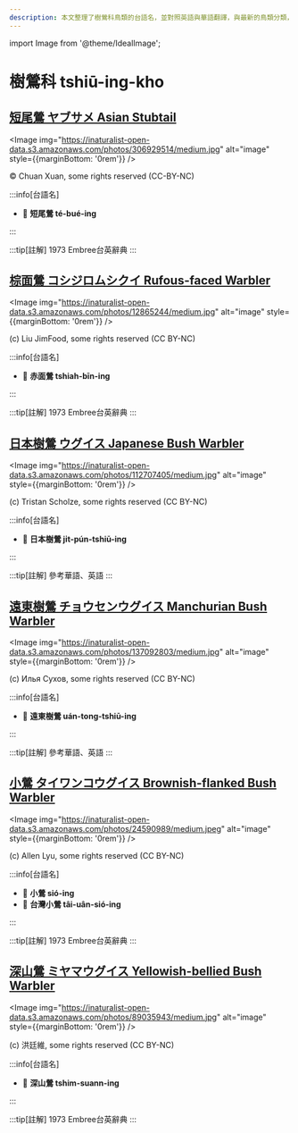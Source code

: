 ```yaml
---
description: 本文整理了樹鶯科鳥類的台語名，並對照英語與華語翻譯，與最新的鳥類分類，期待能夠供未來的台語鳥類圖鑑當作參考
---
```


import Image from '@theme/IdealImage';

# 樹鶯科 tshiū-ing-kho

## [短尾鶯 ヤブサメ Asian Stubtail](https://ebird.org/species/asistu1)

<Image img="https://inaturalist-open-data.s3.amazonaws.com/photos/306929514/medium.jpg" alt="image" style={{marginBottom: '0rem'}} />

<p className="image-caption">
© Chuan Xuan, some rights reserved (CC-BY-NC)
</p>

:::info[台語名]

- 🎯 **短尾鶯 té-bué-ing**

:::

:::tip[註解]
1973 Embree台英辭典
:::

## [棕面鶯 コシジロムシクイ Rufous-faced Warbler](https://ebird.org/species/rufwar1)

<Image img="https://inaturalist-open-data.s3.amazonaws.com/photos/12865244/medium.jpg" alt="image" style={{marginBottom: '0rem'}} />

<p className="image-caption">
(c) Liu JimFood, some rights reserved (CC BY-NC)
</p>

:::info[台語名]

- 🎯 **赤面鶯 tshiah-bīn-ing**

:::

:::tip[註解]
1973 Embree台英辭典
:::

## [日本樹鶯 ウグイス Japanese Bush Warbler](https://ebird.org/species/jabwar)

<Image img="https://inaturalist-open-data.s3.amazonaws.com/photos/112707405/medium.jpg" alt="image" style={{marginBottom: '0rem'}} />

<p className="image-caption">
(c) Tristan Scholze, some rights reserved (CC BY-NC)
</p>

:::info[台語名]

- 🎯 **日本樹鶯 ji̍t-pún-tshiū-ing**

:::

:::tip[註解]
參考華語、英語
:::

## [遠東樹鶯 チョウセンウグイス Manchurian Bush Warbler](https://ebird.org/species/manbuw1)

<Image img="https://inaturalist-open-data.s3.amazonaws.com/photos/137092803/medium.jpg" alt="image" style={{marginBottom: '0rem'}} />

<p className="image-caption">
(c) Илья Сухов, some rights reserved (CC BY-NC)
</p>

:::info[台語名]

- 🎯 **遠東樹鶯 uán-tong-tshiū-ing**

:::

:::tip[註解]
參考華語、英語
:::

## [小鶯 タイワンコウグイス Brownish-flanked Bush Warbler](https://ebird.org/species/bfbwar1)

<Image img="https://inaturalist-open-data.s3.amazonaws.com/photos/24590989/medium.jpeg" alt="image" style={{marginBottom: '0rem'}} />

<p className="image-caption">
(c) Allen Lyu, some rights reserved (CC BY-NC)
</p>

:::info[台語名]

- 🎯 **小鶯 sió-ing**
- 🎯 **台灣小鶯 tâi-uân-sió-ing**

:::

:::tip[註解]
1973 Embree台英辭典
:::

## [深山鶯 ミヤマウグイス Yellowish-bellied Bush Warbler](https://ebird.org/species/ybbwar1)

<Image img="https://inaturalist-open-data.s3.amazonaws.com/photos/89035943/medium.jpg" alt="image" style={{marginBottom: '0rem'}} />

<p className="image-caption">
(c) 洪廷維, some rights reserved (CC BY-NC)
</p>

:::info[台語名]

- 🎯 **深山鶯 tshim-suann-ing**

:::

:::tip[註解]
1973 Embree台英辭典
:::
